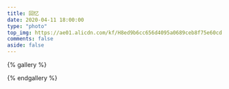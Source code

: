 ```yaml
---
title: 回忆
date: 2020-04-11 18:00:00
type: "photo"
top_img: https://ae01.alicdn.com/kf/H8ed9b6cc656d4095a0689ceb8f75e60cd.jpg
comments: false
aside: false
---
```


{% gallery %}

{% endgallery %}



